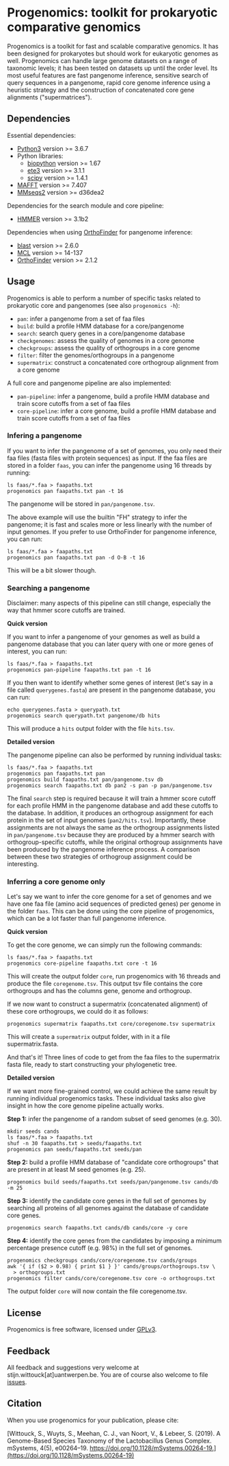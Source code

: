 # Progenomics: toolkit for prokaryotic comparative genomics

Progenomics is a toolkit for fast and scalable comparative genomics. It has been designed for prokaryotes but should work for eukaryotic genomes as well. Progenomics can handle large genome datasets on a range of taxonomic levels; it has been tested on datasets up until the order level. Its most useful features are fast pangenome inference, sensitive search of query sequences in a pangenome, rapid core genome inference using a heuristic strategy and the construction of concatenated core gene alignments ("supermatrices"). 

## Dependencies

Essential dependencies: 

* [Python3](https://www.python.org/) version >= 3.6.7
* Python libraries:
    * [biopython](https://biopython.org/) version >= 1.67
    * [ete3](http://etetoolkit.org/) version >= 3.1.1
    * [scipy](https://www.scipy.org/) version >= 1.4.1
* [MAFFT](https://mafft.cbrc.jp/alignment/software/) version >= 7.407
* [MMseqs2](https://github.com/soedinglab/MMseqs2) version >= d36dea2

Dependencies for the search module and core pipeline:

* [HMMER](http://hmmer.org/) version >= 3.1b2

Dependencies when using [OrthoFinder](https://github.com/davidemms/OrthoFinder) for pangenome inference:

* [blast](https://blast.ncbi.nlm.nih.gov/Blast.cgi?CMD=Web&PAGE_TYPE=BlastDocs&DOC_TYPE=Download) version >= 2.6.0
* [MCL](https://www.micans.org/mcl/index.html?sec_software) version >= 14-137
* [OrthoFinder](https://github.com/davidemms/OrthoFinder) version >= 2.1.2

## Usage

Progenomics is able to perform a number of specific tasks related to prokaryotic core and pangenomes (see also `progenomics -h`):

* `pan`: infer a pangenome from a set of faa files
* `build`: build a profile HMM database for a core/pangenome
* `search`: search query genes in a core/pangenome database
* `checkgenomes`: assess the quality of genomes in a core genome
* `checkgroups`: assess the quality of orthogroups in a core genome
* `filter`: filter the genomes/orthogroups in a pangenome
* `supermatrix`: construct a concatenated core orthogroup alignment from a core genome

A full core and pangenome pipeline are also implemented:

* `pan-pipeline`: infer a pangenome, build a profile HMM database and train score cutoffs from a set of faa files
* `core-pipeline`: infer a core genome, build a profile HMM database and train score cutoffs from a set of faa files

### Infering a pangenome

If you want to infer the pangenome of a set of genomes, you only need their faa files (fasta files with protein sequences) as input. If the faa files are stored in a folder `faas`, you can infer the pangenome using 16 threads by running: 

    ls faas/*.faa > faapaths.txt
    progenomics pan faapaths.txt pan -t 16
    
The pangenome will be stored in `pan/pangenome.tsv`. 

The above example will use the builtin "FH" strategy to infer the pangenome; it is fast and scales more or less linearly with the number of input genomes. If you prefer to use OrthoFinder for pangenome inference, you can run:

    ls faas/*.faa > faapaths.txt
    progenomics pan faapaths.txt pan -d O-B -t 16
    
This will be a bit slower though.

### Searching a pangenome

Disclaimer: many aspects of this pipeline can still change, especially the way that hmmer score cutoffs are trained.

**Quick version**

If you want to infer a pangenome of your genomes as well as build a pangenome database that you can later query with one or more genes of interest, you can run:

    ls faas/*.faa > faapaths.txt
    progenomics pan-pipeline faapaths.txt pan -t 16

If you then want to identify whether some genes of interest (let's say in a file called `querygenes.fasta`) are present in the pangenome database, you can run:

    echo querygenes.fasta > querypath.txt
    progenomics search querypath.txt pangenome/db hits

This will produce a `hits` output folder with the file `hits.tsv`.

**Detailed version**

The pangenome pipeline can also be performed by running individual tasks:

    ls faas/*.faa > faapaths.txt
    progenomics pan faapaths.txt pan
    progenomics build faapaths.txt pan/pangenome.tsv db
    progenomics search faapaths.txt db pan2 -s pan -p pan/pangenome.tsv

The final `search` step is required because it will train a hmmer score cutoff for each profile HMM in the pangenome database and add these cutoffs to the database. In addition, it produces an orthogroup assignment for each protein in the set of input genomes (`pan2/hits.tsv`). Importantly, these assignments are not always the same as the orthogroup assignments listed in `pan/pangenome.tsv` because they are produced by a hmmer search with orthogroup-specific cutoffs, while the original orthogroup assignments have been produced by the pangenome inference process. A comparison between these two strategies of orthogroup assignment could be interesting.

### Inferring a core genome only

Let's say we want to infer the core genome for a set of genomes and we have one faa file (amino acid sequences of predicted genes) per genome in the folder `faas`. This can be done using the core pipeline of progenomics, which can be a lot faster than full pangenome inference. 

**Quick version**

To get the core genome, we can simply run the following commands:

    ls faas/*.faa > faapaths.txt
    progenomics core-pipeline faapaths.txt core -t 16

This will create the output folder `core`, run progenomics with 16 threads and produce the file `coregenome.tsv`. This output tsv file contains the core orthogroups and has the columns gene, genome and orthogroup.

If we now want to construct a supermatrix (concatenated alignment) of these core orthogroups, we could do it as follows:

    progenomics supermatrix faapaths.txt core/coregenome.tsv supermatrix

This will create a `supermatrix` output folder, with in it a file supermatrix.fasta.

And that's it! Three lines of code to get from the faa files to the supermatrix fasta file, ready to start constructing your phylogenetic tree.

**Detailed version**

If we want more fine-grained control, we could achieve the same result by running individual progenomics tasks. These individual tasks also give insight in how the core genome pipeline actually works.

**Step 1:** infer the pangenome of a random subset of seed genomes (e.g. 30).

    mkdir seeds cands
    ls faas/*.faa > faapaths.txt
    shuf -n 30 faapaths.txt > seeds/faapaths.txt
    progenomics pan seeds/faapaths.txt seeds/pan

**Step 2:** build a profile HMM database of "candidate core orthogroups" that are present in at least M seed genomes (e.g. 25).

    progenomics build seeds/faapaths.txt seeds/pan/pangenome.tsv cands/db -m 25

**Step 3:** identify the candidate core genes in the full set of genomes by searching all proteins of all genomes against the database of candidate core genes.

    progenomics search faapaths.txt cands/db cands/core -y core

**Step 4:** identify the core genes from the candidates by imposing a minimum percentage presence cutoff (e.g. 98%) in the full set of genomes.

    progenomics checkgroups cands/core/coregenome.tsv cands/groups
    awk '{ if ($2 > 0.98) { print $1 } }' cands/groups/orthogroups.tsv \
      > orthogroups.txt
    progenomics filter cands/core/coregenome.tsv core -o orthogroups.txt

The output folder `core` will now contain the file coregenome.tsv.

## License

Progenomics is free software, licensed under [GPLv3](https://github.com/SWittouck/progenomics/blob/master/LICENSE).

## Feedback

All feedback and suggestions very welcome at stijn.wittouck[at]uantwerpen.be. You are of course also welcome to file [issues](https://github.com/SWittouck/progenomics/issues).

## Citation

When you use progenomics for your publication, please cite:

[Wittouck, S., Wuyts, S., Meehan, C. J., van Noort, V., & Lebeer, S. (2019). A Genome-Based Species Taxonomy of the Lactobacillus Genus Complex. mSystems, 4(5), e00264–19. https://doi.org/10.1128/mSystems.00264-19.](https://doi.org/10.1128/mSystems.00264-19)
